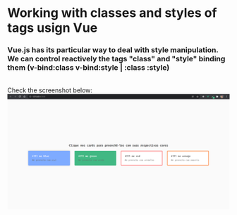 # Working with classes and styles of tags usign Vue

### Vue.js has its particular way to deal with style manipulation. We can control reactively the tags "class" and "style" binding them (v-bind:class v-bind:style | :class :style)

<br>
Check the screenshot below:
<img src="./images/vue-class-style-manipulation-screenshot.png" alt="vue app image">